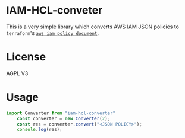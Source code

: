 # IAM-HCL-conveter

This is a very simple library which converts AWS IAM JSON policies to
`terraform`'s [`aws_iam_policy_document`](https://www.terraform.io/docs/providers/aws/d/iam_policy_document.html).

# License

AGPL V3

# Usage
```javascript
import Converter from "iam-hcl-converter"
    const converter = new Converter(2);
    const res = converter.convert("<JSON POLICY>");
    console.log(res);
```